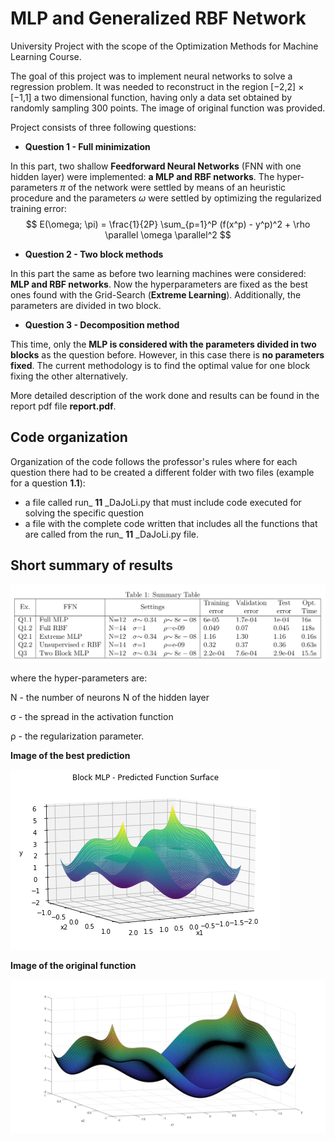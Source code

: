 # MLP and Generalized RBF Network

University Project with the scope of the Optimization Methods for Machine Learning Course.

The goal of this project was to implement neural networks to solve a regression problem. It was needed to reconstruct in the region [−2,2] × [−1,1] a two dimensional function, having only a data set obtained by randomly sampling 300 points. The image of original function was provided.

Project consists of three following questions:

* **Question 1 - Full minimization**

In this part, two shallow **Feedforward Neural Networks** (FNN with one hidden layer) were implemented: **a MLP and RBF networks**. The hyper-parameters  $\pi$ of the network were settled by means of an heuristic procedure and the parameters $\omega$ were settled by optimizing the regularized training error:
$$
E(\omega; \pi) = \frac{1}{2P} \sum_{p=1}^P (f(x^p) - y^p)^2 + \rho \parallel \omega \parallel^2
$$

* **Question 2 - Two block methods**

In this part the same as before two learning machines were considered:  **MLP and RBF networks**. Now the hyperparameters are fixed as the best ones found with the Grid-Search (**Extreme Learning**). Additionally, the parameters are divided in two block.

* **Question 3 - Decomposition method**

This time, only the **MLP is considered with the parameters divided in two blocks** as the question before. However, in this case there is **no parameters fixed**. The current methodology is to find the optimal value for one block fixing the other alternatively.

More detailed description of the work done and results can be found in the report pdf file **report.pdf**.

## Code organization

Organization of the code follows the professor's rules where for each question there had to be created a different folder with two files (example for a question **1.1**): 

* a file called run_ **11** _DaJoLi.py that must include code executed for solving the specific question
* a file with the complete code written that includes all the functions that are called from the run_ **11** _DaJoLi.py file.

## Short summary of results

![summary_table](img/summary_table.png)

where the hyper-parameters are: 

N - the number of neurons N of the hidden layer

σ - the spread in the activation function 

ρ - the regularization parameter.



**Image of the best prediction**

![bestprediction](img/Predicted_Function_Plot3.png)

**Image of the original function**

![original](img/function_image.jpg)


